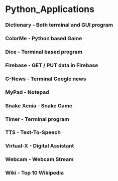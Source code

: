 # Python_Applications

### Dictionary - Both terminal and GUI program

### ColorMe - Python based Game

### Dice - Terminal based program

### Firebase - GET / PUT data in Firebase

### G-News - Terminal Google news

### MyPad - Notepad

### Snake Xenia - Snake Game

### Timer - Terminal program

### TTS - Text-To-Speech

### Virtual-X - Digital Assistant

### Webcam - Webcam Stream

### Wiki - Top 10 Wikipedia
